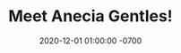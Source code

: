---
layout: post
title: Meet Anecia Gentles!
date: 2020-12-01 01:00:00 -0700
description:  (optional)
img: anecia_gentles.jpg # Add image post (optional)
tags: [bats, Madagascar, women in science] # add tag
link: https://brooklab.org/news/2020-12-01-AG-post
---